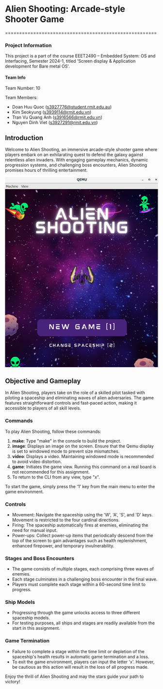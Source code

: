 # Alien Shooting: Arcade-style Shooter Game

======================================================

### Project Information

This project is a part of the course EEET2490 – Embedded System: OS and Interfacing, Semester 2024-1, titled 'Screen display & Application development for Bare metal OS'.

#### Team Info

Team Number: 10

Team Members:

- Doan Huu Quoc (s3927776@student.rmit.edu.au)
- Kim Seokyung (s3939114@rmit.edu.vn)
- Tran Vu Quang Anh (s3916566@rmit.edu.vn)
- Nguyen Dinh Viet (s3927291@rmit.edu.vn)

## Introduction

Welcome to Alien Shooting, an immersive arcade-style shooter game where players embark on an exhilarating quest to defend the galaxy against relentless alien invaders. With engaging gameplay mechanics, dynamic progression systems, and challenging boss encounters, Alien Shooting promises hours of thrilling entertainment.

<div style="text-align:center">
<img alt="Welcome Screen" src="./public/welcome_screen.png">
</div>

## Objective and Gameplay

In Alien Shooting, players take on the role of a skilled pilot tasked with piloting a spaceship and eliminating waves of alien adversaries. The game features straightforward controls and fast-paced action, making it accessible to players of all skill levels.

### Commands

To play Alien Shooting, follow these commands:

1. **make**: Type "make" in the console to build the project.
2. **image**: Displays an image on the screen. Ensure that the Qemu display is set to windowed mode to prevent size mismatches.
3. **video**: Displays a video. Maintaining windowed mode is recommended to avoid video distortion.
4. **game**: Initiates the game view. Running this command on a real board is not recommended for this assignment.
5. To return to the CLI from any view, type "x".

To start the game, simply press the '1' key from the main menu to enter the game environment.

### Controls

- Movement: Navigate the spaceship using the 'W', 'A', 'S', and 'D' keys. Movement is restricted to the four cardinal directions.
- Firing: The spaceship automatically fires at enemies, eliminating the need for manual input.
- Power-ups: Collect power-up items that periodically descend from the top of the screen to gain advantages such as health replenishment, enhanced firepower, and temporary invulnerability.

### Stages and Boss Encounters

- The game consists of multiple stages, each comprising three waves of enemies.
- Each stage culminates in a challenging boss encounter in the final wave.
- Players must complete each stage within a 60-second time limit to progress.

### Ship Models

- Progressing through the game unlocks access to three different spaceship models.
- For testing purposes, all ships and stages are readily available from the start in this assignment.

### Game Termination

- Failure to complete a stage within the time limit or depletion of the spaceship's health results in automatic game termination and a loss.
- To exit the game environment, players can input the letter 'x'. However, be cautious as this action will result in the loss of all progress made.

Enjoy the thrill of Alien Shooting and may the stars guide your path to victory!
